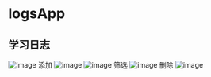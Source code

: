 # logsApp
## 学习日志
![image](https://user-images.githubusercontent.com/68209167/170951559-782c234f-249c-49a5-ae4a-0b91cc34dc86.png)
添加
![image](https://user-images.githubusercontent.com/68209167/170951775-ece48605-7213-4cf4-a228-7c416c54bb77.png)
![image](https://user-images.githubusercontent.com/68209167/170951919-0c6b91de-781c-45f3-b2e8-b787ad01cb03.png)
筛选
![image](https://user-images.githubusercontent.com/68209167/170952015-95d902ec-c471-493e-90de-bad42b35e014.png)
删除
![image](https://user-images.githubusercontent.com/68209167/170952067-0c5139a4-1789-4b5b-91e2-e24ef06a24b7.png)

